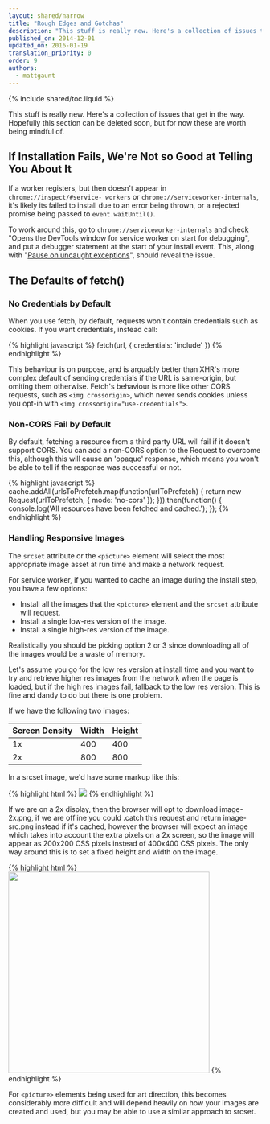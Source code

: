```yaml
---
layout: shared/narrow
title: "Rough Edges and Gotchas"
description: "This stuff is really new. Here's a collection of issues that get in the way. "
published_on: 2014-12-01
updated_on: 2016-01-19
translation_priority: 0
order: 9
authors:
  - mattgaunt
---
```


{% include shared/toc.liquid %}

This stuff is really new. Here's a collection of issues that get in the way.
Hopefully this section can be deleted soon, but for now these are worth being
mindful of.

## If Installation Fails, We're Not so Good at Telling You About It

If a worker registers, but then doesn't appear in `chrome://inspect/#service-
workers` or `chrome://serviceworker-internals`, it's likely its failed to
install due to an error being thrown, or a rejected promise being passed to
`event.waitUntil()`.

To work around this, go to `chrome://serviceworker-internals` and check "Opens
the DevTools window for service worker on start for debugging", and put a
debugger statement at the start of your install event. This, along with 
"[Pause on uncaught exceptions](https://developer.chrome.com/devtools/docs/javascript-debugging#pause-on-uncaught-exceptions)", 
should reveal the issue.

## The Defaults of fetch()

### No Credentials by Default

When you use fetch, by default, requests won't contain credentials such as 
cookies. If you want credentials, instead call:

{% highlight javascript %}
fetch(url, {
  credentials: 'include'
})
{% endhighlight %}

This behaviour is on purpose, and is arguably better than XHR's more complex
default of sending credentials if the URL is same-origin, but omiting them
otherwise. Fetch's behaviour is more like other CORS requests, such as `<img
crossorigin>`, which never sends cookies unless you opt-in with `<img
crossorigin="use-credentials">`.

### Non-CORS Fail by Default

By default, fetching a resource from a third party URL will fail if it doesn't
support CORS. You can add a non-CORS option to the Request to overcome this,
although this will cause an 'opaque' response, which means you won't be able to
tell if the response was successful or not.

{% highlight javascript %}
cache.addAll(urlsToPrefetch.map(function(urlToPrefetch) {
  return new Request(urlToPrefetch, { mode: 'no-cors' });
})).then(function() {
  console.log('All resources have been fetched and cached.');
});
{% endhighlight %}

### Handling Responsive Images

The `srcset` attribute or the `<picture>` element will select the most
appropriate image asset at run time and make a network request.

For service worker, if you wanted to cache an image during the install step, you
have a few options:

* Install all the images that the  `<picture>` element and the `srcset` 
  attribute will request.
* Install a single low-res version of the image.
* Install a single high-res version of the image.

Realistically you should be picking option 2 or 3 since downloading all of the
images would be a waste of memory.

Let's assume you go for the low res version at install time and you want to try
and retrieve higher res images from the network when the page is loaded, but if
the high res images fail, fallback to the low res version. This is fine and
dandy to do but there is one problem.

If we have the following two images:

| Screen Density | Width | Height |
| -------------- | ----- | ------ |
| 1x             | 400   | 400    |
| 2x             | 800   | 800    |

In a srcset image, we'd have some markup like this:

{% highlight html %}
<img src="image-src.png" srcset="image-src.png 1x, image-2x.png 2x" />
{% endhighlight %}

If we are on a 2x display, then the browser will opt to download image-2x.png,
if we are offline you could .catch this request and return image-src.png instead
if it's cached, however the browser will expect an image which takes into
account the extra pixels on a 2x screen, so the image will appear as 200x200 CSS
pixels instead of 400x400 CSS pixels. The only way around this is to set a fixed
height and width on the image.

{% highlight html %}
<img src="image-src.png" srcset="image-src.png 1x, image-2x.png 2x"
style="width:400px; height: 400px;" />
{% endhighlight %}

For `<picture>` elements being used for art direction, this becomes considerably
more difficult and will depend heavily on how your images are created and used,
but you may be able to use a similar approach to srcset.
